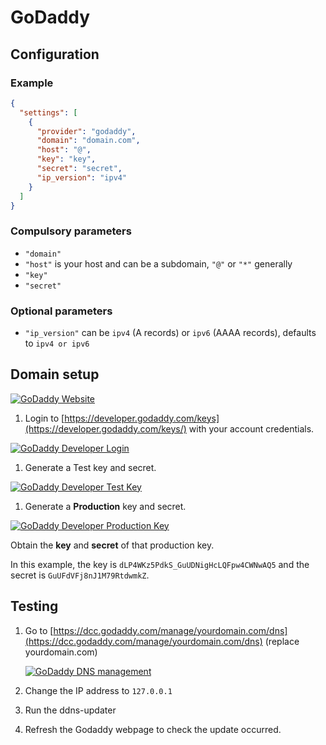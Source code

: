 # GoDaddy

## Configuration

### Example

```json
{
  "settings": [
    {
      "provider": "godaddy",
      "domain": "domain.com",
      "host": "@",
      "key": "key",
      "secret": "secret",
      "ip_version": "ipv4"
    }
  ]
}
```

### Compulsory parameters

- `"domain"`
- `"host"` is your host and can be a subdomain, `"@"` or `"*"` generally
- `"key"`
- `"secret"`

### Optional parameters

- `"ip_version"` can be `ipv4` (A records) or `ipv6` (AAAA records), defaults to `ipv4 or ipv6`

## Domain setup

[![GoDaddy Website](../readme/godaddy.png)](https://godaddy.com)

1. Login to [https://developer.godaddy.com/keys](https://developer.godaddy.com/keys/) with your account credentials.

[![GoDaddy Developer Login](../readme/godaddy1.gif)](https://developer.godaddy.com/keys)

1. Generate a Test key and secret.

[![GoDaddy Developer Test Key](../readme/godaddy2.gif)](https://developer.godaddy.com/keys)

1. Generate a **Production** key and secret.

[![GoDaddy Developer Production Key](../readme/godaddy3.gif)](https://developer.godaddy.com/keys)

Obtain the **key** and **secret** of that production key.

In this example, the key is `dLP4WKz5PdkS_GuUDNigHcLQFpw4CWNwAQ5` and the secret is `GuUFdVFj8nJ1M79RtdwmkZ`.

## Testing

1. Go to [https://dcc.godaddy.com/manage/yourdomain.com/dns](https://dcc.godaddy.com/manage/yourdomain.com/dns) (replace yourdomain.com)

    [![GoDaddy DNS management](../readme/godaddydnsmanagement.png)](https://dcc.godaddy.com/manage/)

1. Change the IP address to `127.0.0.1`
1. Run the ddns-updater
1. Refresh the Godaddy webpage to check the update occurred.

